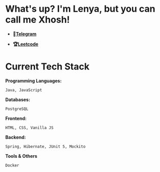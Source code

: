 # What's up? I'm Lenya, but you can call me Xhosh!

- **💩[Telegram](https://t.me/babypluto08)**

- **🏆[Leetcode]([https://leetcode.com/u/babypluto08/](https://leetcode.com/u/xhosh256/))**

# Current Tech Stack

**Programming Languages:**

```Java, JavaScript```

**Databases:**

```PostgreSQL```

**Frontend:**

```HTML, CSS, Vanilla JS```

**Backend:**

```Spring, Hibernate, JUnit 5, Mockito```

**Tools & Others**

```Docker```
